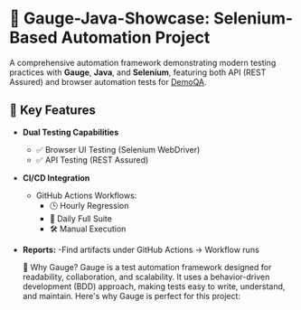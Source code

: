 # 🚀 Gauge-Java-Showcase: Selenium-Based Automation Project

A comprehensive automation framework demonstrating modern testing practices with **Gauge**, **Java**, and **Selenium**, featuring both API (REST Assured) and browser automation tests for [DemoQA](https://demoqa.com).

## 🌟 Key Features

- **Dual Testing Capabilities**
  - ✅ Browser UI Testing (Selenium WebDriver)
  - ✅ API Testing (REST Assured)
  
- **CI/CD Integration**
  - GitHub Actions Workflows:
    - 🕒 Hourly Regression
    - 🌙 Daily Full Suite
    - 🛠️ Manual Execution
 
- **Reports:**
  -Find artifacts under GitHub Actions → Workflow runs

  🧩 Why Gauge?
Gauge is a test automation framework designed for readability, collaboration, and scalability. It uses a behavior-driven development (BDD) approach, making tests easy to write, understand, and maintain. Here's why Gauge is perfect for this project: